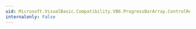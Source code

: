 ```yaml
---
uid: Microsoft.VisualBasic.Compatibility.VB6.ProgressBarArray.ControlRemoved
internalonly: False
---
```

